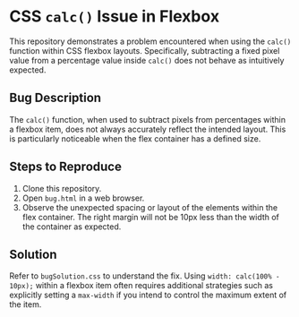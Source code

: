 # CSS `calc()` Issue in Flexbox

This repository demonstrates a problem encountered when using the `calc()` function within CSS flexbox layouts. Specifically, subtracting a fixed pixel value from a percentage value inside `calc()` does not behave as intuitively expected.

## Bug Description

The `calc()` function, when used to subtract pixels from percentages within a flexbox item, does not always accurately reflect the intended layout. This is particularly noticeable when the flex container has a defined size.

## Steps to Reproduce

1. Clone this repository.
2. Open `bug.html` in a web browser.
3. Observe the unexpected spacing or layout of the elements within the flex container. The right margin will not be 10px less than the width of the container as expected.

## Solution

Refer to `bugSolution.css` to understand the fix.  Using `width: calc(100% - 10px);` within a flexbox item often requires additional strategies such as explicitly setting a `max-width` if you intend to control the maximum extent of the item. 